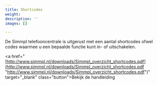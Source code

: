 ```yaml
---
title: Shortcodes
weight: 
description: ''
images: []

---
```

De Simmpl telefooncentrale is uitgerust met een aantal shortcodes ofwel codes waarmee u een bepaalde functie kunt in- of uitschakelen.

<a href="[http://www.simmpl.nl/downloads/Simmpl_overzicht_shortcodes.pdf](http://www.simmpl.nl/downloads/Simmpl_overzicht_shortcodes.pdf "http://www.simmpl.nl/downloads/Simmpl_overzicht_shortcodes.pdf")" target="_blank" class="button">Bekijk de handleiding</a>